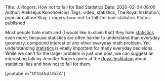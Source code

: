 Title: J. Rogers: How not to fall for Bad Statistics
Date: 2020-02-04 08:00
Author: Aleksejus Kononovicius
Tags: video, statistics, The Royal Institution, popular culture
Slug: j-rogers-how-not-to-fall-for-bad-statistics
Status: published

Most people hate math and (I would like to claim that) they hate
[statistics](/tag/statistics/) even more, because statistics are often harder
to understand than everyday geometry, compound interest or any other everyday
math problem. Yet understanding [statistics](/tag/statistics/) is vitally
important for many everyday decisions. While we can't fix the larger problem in
just one post, we can suggest an interesting talk by Jennifer Rogers given at
the [Royal Institution](/tag/the-royal-institution/) about statistical lies
and how not to fall for them.

[youtube v="OfVaOqLUbZA"]
